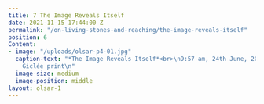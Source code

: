 ```yaml
---
title: 7 The Image Reveals Itself
date: 2021-11-15 17:44:00 Z
permalink: "/on-living-stones-and-reaching/the-image-reveals-itself"
position: 6
Content:
- image: "/uploads/olsar-p4-01.jpg"
  caption-text: "*The Image Reveals Itself*<br>\n9:57 am, 24th June, 2020 \nArchival
    Giclée print\n"
  image-size: medium
  image-position: middle
layout: olsar-1
---
```


